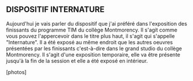 ## DISPOSITIF INTERNATURE

Aujourd'hui je vais parler du dispositif que j'ai préféré dans l'exposition des finissants du programme TIM du collège Montmorency. 
Il s'agit comme vous pouvez l'appercevoir dans le titre plus haut, il s'agit qui s'appelle "Internature". Il a été exposé au même endroit que les autres oeuvres présentées par les finissants c'est-à-dire dans le grand studio du collège Montmorency. Il s'agit d'une exposition temporaire, elle va être présente jusqu'à la fin de la session et elle a été exposé en intérieur. 

[photos]

